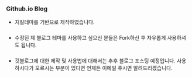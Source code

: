 ### Github.io Blog 

* 지킬테마를 기반으로 제작하였습니다.  
  
###
* 수정된 제 블로그 테마를 사용하고 싶으신 분들은  Fork하신 후 자유롭게 사용하셔도 됩니다. 
###
* 깃블로그에 대한 제작 및 사용법에 대해서는 추후 블로그 포스팅 예정입니다. 사용하시다가 모르시는 부분이 있다면 언제든 이메일 주시면 알려드리겠습니다.  
###

